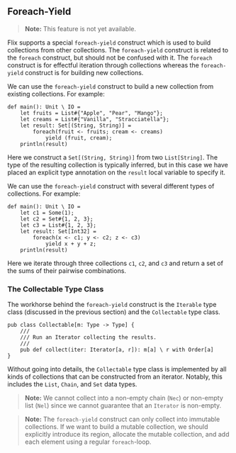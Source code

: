 ## Foreach-Yield

> **Note:** This feature is not yet available.

Flix supports a special `foreach-yield` construct which is used to build
collections from other collections. The `foreach-yield` construct is related to
the `foreach` construct, but should not be confused with it. The `foreach`
construct is for effectful iteration through collections whereas the
`foreach-yield` construct is for building new collections. 

We can use the `foreach-yield` construct to build a new collection from existing
collections. For example:

```flix
def main(): Unit \ IO = 
    let fruits = List#{"Apple", "Pear", "Mango"};
    let creams = List#{"Vanilla", "Stracciatella"};
    let result: Set[(String, String)] =
        foreach(fruit <- fruits; cream <- creams)
            yield (fruit, cream);
    println(result)
```

Here we construct a `Set[(String, String)]` from two `List[String]`. The type of
the resulting collection is typically inferred, but in this case we have placed
an explicit type annotation on the `result` local variable to specify it. 

We can use the `foreach-yield` construct with several different types of
collections. For example: 

```flix
def main(): Unit \ IO = 
    let c1 = Some(1);
    let c2 = Set#{1, 2, 3};
    let c3 = List#{1, 2, 3};
    let result: Set[Int32] =
        foreach(x <- c1; y <- c2; z <- c3)
            yield x + y + z;
    println(result)
```

Here we iterate through three collections `c1`, `c2`, and `c3` and return a set
of the sums of their pairwise combinations. 

### The Collectable Type Class 

The workhorse behind the `foreach-yield` construct is the `Iterable` type class
(discussed in the previous section) and the `Collectable` type class. 

```flix
pub class Collectable[m: Type -> Type] {
    ///
    /// Run an Iterator collecting the results.
    ///
    pub def collect(iter: Iterator[a, r]): m[a] \ r with Order[a]
}
```

Without going into details, the `Collectable` type class is implemented by all
kinds of collections that can be constructed from an iterator. Notably, this
includes the `List`, `Chain`, and `Set` data types. 

> **Note:** We cannot collect into a non-empty chain (`Nec`) or non-empty list
> (`Nel`) since we cannot guarantee that an `Iterator` is non-empty.

> **Note:** The `foreach-yield` construct can only collect into immutable
> collections. If we want to build a mutable collection, we should explicitly
> introduce its region, allocate the mutable collection, and add each element
> using a regular `foreach`-loop.
